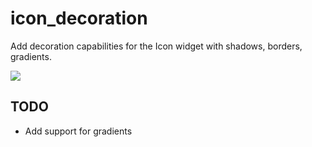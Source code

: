 <!-- 
This README describes the package. If you publish this package to pub.dev, 
this README's contents appear on the landing page for your package.

For information about how to write a good package README, see the guide for
[writing package pages](https://dart.dev/guides/libraries/writing-package-pages). 

For general information about developing packages, see the Dart guide for
[creating packages](https://dart.dev/guides/libraries/create-library-packages)
and the Flutter guide for
[developing packages and plugins](https://flutter.dev/developing-packages). 
-->

# icon_decoration

Add decoration capabilities for the Icon widget with shadows, borders, gradients.

![](https://raw.githubusercontent.com/TesteurManiak/icon_decoration/main/test/goldens/base_test.png)

## TODO

* Add support for gradients
